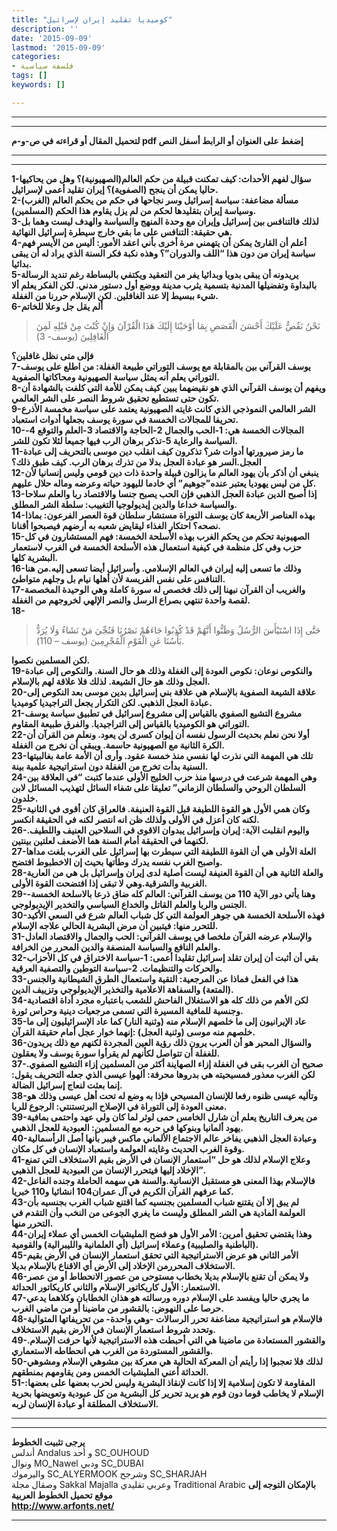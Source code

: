 ```yaml
---
title: "كوميديا تقليد إيران لإسرائيل"
description: ''
date: '2015-09-09'
lastmod: '2015-09-09'
categories:
- فلسفة سياسية
tags: []
keywords: []

---
```

---

---

**لتحميل المقال أو قراءته في ص-و-م pdf إضغط على العنوان أو الرابط أسفل النص**

---



---

**1-سؤال لفهم الأحداث: كيف تمكنت قبيلة من حكم العالم(الصهيونية)؟ وهل من يحاكيها حاليا يمكن أن ينجح (الصفوية)؟ إيران تقليد أعمى لإسرائيل.  
2-مسألة مضاعفة: سياسة إسرائيل وسر نجاحها في حكم من يحكم العالم (الغرب) وسياسة إيران بتقليدها لحكم من لم يزل يقاوم هذا الحكم (المسلمين).  
3-لذلك فالتنافس بين إسرائيل وإيران مع وحدة المنهج والسياسة والهدف ليست وهما بل هي حقيقة: التنافس على ما بقي خارج سيطرة إسرائيل النهائية.  
4-أعلم أن القارئ يمكن أن يتهمني مرة أخرى بأني اعقد الأمور: أليس من الأيسر فهم سياسة إيران من دون هذا “اللف والدوران”؟ وهذه نكبة فكر السنة الذي يراد له أن يبقى بدائيا.  
5-يريدونه أن يبقى بدويا وبدائيا يفر من التعقيد ويكتفي بالبساطة رغم تنديد الرسالة بالبداوة وتفضيلها المدنية بتسمية يثرب مدينة ووضع أول دستور مدني. لكن الفكر يعلم ألا شيء ببسيط إلا عند الغافلين. لكن الإسلام حررنا من الغفلة.  
6-ألم يقل جل وعلا للخاتم**

> نَحْنُ نَقُصُّ عَلَيْكَ أَحْسَنَ الْقَصَصِ بِمَا أَوْحَيْنَا إِلَيْكَ هَذَا الْقُرْآنَ وَإِنْ كُنْتَ مِنْ قَبْلِهِ لَمِنَ الْغَافِلِينَ (يوسف- 3)

**فإلى متى نظل غافلين؟  
7-يوسف القرآني بين بالمقابلة مع يوسف التوراتي طبيعة الغفلة: من اطلع على يوسف التوراتي يعلم أنه يمثل سياسة الصهيونية ومحاكاتها الصفوية.  
8-ويفهم أن يوسف القرآني الذي هو نقيضهما يبين كيف يمكن للأمة التي كلفت بالشهادة أن تكون حتى تستطيع تحقيق شروط النصر على الشر العالمي.  
9-الشر العالمي النموذجي الذي كانت غايته الصهيونية يعتمد على سياسة مخمسة الأذرع تحريفا للمجالات الخمسة في سورة يوسف بجعلها أدوات استعباد.  
10-المجالات الخمسة هي: 1-الحب والجمال 2-الحاجة والاقتصاد 3-العلم والتوقع 4-السياسة والرعاية 5-تذكر برهان الرب فيها جميعا لئلا تكون للشر.  
11-ما رمز صيرورتها أدوات شر؟ تذكرون كيف انقلب دين موسى بالتحريف إلى عبادة العجل.السر هو عبادة العجل بدلا من تذرك برهان الرب. كيف طبق ذلك؟  
12-ينبغي أن أذكر بأن يهود العالم ما يزالون قبيلة واحدة ذات دين قومي وليس إنسانيا لأن كل من ليس يهوديا يعتبر عنده”جوهيم” أي خادما لليهود حياته وعرضه وماله حلال عليهم.  
13-إذا أصبح الدين عبادة العجل الذهبي فإن الحب يصبح جنسا والاقتصاد ربا والعلم سلاحا والسياسة خداعا والدين إيديولوجيا التغييب: سلطة الشر المطلق.  
14-بهذه العناصر الأربعة كان يوسف التوراة مستشار سلطان قوة العصر الفرعون: بماذا نصحه؟ احتكار الغذاء ليقايض شعبه به أرضهم فيصبحوا أقنانا.  
15-الصهيونية تحكم من يحكم الغرب بهذه الأسلحة الخمسة: فهم المستشارون في كل حزب وفي كل منظمة في كيفية استعمال هذه الأسلحة الخمسة في الغرب لاستعمار البشرية كلها.  
16-وذلك ما تسعى إليه إيران في العالم الإسلامي. وأسرائيل أيضا تسعى إليه.من هنا التنافس على نفس الفريسة لأن أهلها نيام بل وجلهم متواطئ.  
17-والغريب أن القرآن نبهنا إلى ذلك فخصص له سورة كاملة وهي الوحيدة المخصصة لقصة واحدة تنتهي بصراع الرسل والنصر الإلهي لخروجهم من الغفلة.  
18-**

> حَتَّى إِذَا اسْتَيْأَسَ الرُّسُلُ وَظَنُّوا أَنَّهُمْ قَدْ كُذِبُوا جَاءَهُمْ نَصْرُنَا فَنُجِّيَ مَنْ نَشَاءُ وَلَا يُرَدُّ بَأْسُنَا عَنِ الْقَوْمِ الْمُجْرِمِينَ (يوسف – 110).

**لكن المسلمين نكصوا.  
19-والنكوص نوعان: نكوص العودة إلى الغفلة وذلك هو حال السنة. والنكوص إلى عبادة العجل وذلك هو حال الشيعة. لذلك فلا علاقة لهم بالإسلام.  
20-علاقة الشيعة الصفوية بالإسلام هي علاقة بني إسرائيل بدين موسى بعد النكوص إلى عبادة العجل الذهبي. لكن التكرار يجعل التراجيديا كوميديا.  
21-مشروع التشيع الصفوي بالقياس إلى مشروع إسرائيل في تطبيق سياسة يوسف التوراتي هو الكوميديا بالقياس إلى التراجيديا. والفرق طبيعة المقاوم.  
22-أولا نحن نعلم بحديث الرسول نفسه أن إيوان كسرى لن يعود. ونعلم من القرآن أن الكرة الثانية مع الصهيونية حاسمة. ويبقى أن نخرج من الغفلة.  
23-تلك هي المهمة التي نذرت لها نفسي منذ خمسة عقود. وأرى أن الأمة عامة بغالبيتها السنية بدأت تخرج من الغفلة دون استراتيجية علمية بينة.  
24-وهي المهمة شرعت في درسها منذ حرب الخليج الأولى عندما كتبت “في العلاقة بين السلطان الروحي والسلطان الزماني” تعليقا على شفاء السائل لتهذيب المسائل لابن خلدون.  
25-وكان همي الأول هو القوة اللطيفة قبل القوة العنيفة. فالعراق كان أقوى في الثانية لكنه كان أعزل في الأولى ولذلك ظن انه انتصر لكنه في الحقيقة انكسر.  
26-واليوم انقلبت الآية: إيران وإسرائيل يبدوان الاقوى في السلاحين العنيف واللطيف. لكنهما في الحقيقة أمام السنة هما الأضعف لعلتين بينتين.  
27-العلة الأولى هي أن القوة اللطيفة التي سيطرت بها إسرائيل على الغرب بلغت مداها واصبح الغرب نفسه يدرك وطأتها بحيث إن الاخطبوط افتضح.  
28-والعلة الثانية هي أن القوة العنيفة ليست أصلية لدى إيران وإسرائيل بل هي من العارية الغربية والشرقية.وهي لا تبقى إذا افتضحت القوة الأولى.  
29-وهنا يأتي دور الآية 110 من يوسف القرآني: العالم كله ضاق ذرعا بالاسلحة الخمسة- الجنس والربا والعلم القاتل والخداع السياسي والتخدير الإيديولوجي.  
30-فهذه الأسلحة الخمسة هي جوهر العولمة التي كل شباب العالم شرع في السعي الأكيد للتحرر منها: فيتبين أن مرض البشرية الحالي علاجه الإسلام.  
31-والإسلام عرضه القرآن ملخصا في يوسف القرآني: الحب والجمال والاقتصاد العادل والعلم النافع والسياسة المنصفة والدين المحرر من الخرافة.  
32-بقي أن أثبت أن إيران تقلد إسرائيل تقليدا أعمى: 1-سياسة الاختراق في كل الأحزاب والحركات والتنظيمات. 2-سياسة التوطين والتصفية العرقية.  
33-هذا في الفعل فماذا عن المرجعية: التقية واستعمال الطرق الشيطانية والجنس (المتعة) والسفاهة الاعلامية والتخذير الإيديولوجي وتزييف الدين.  
34-لكن الأهم من ذلك كله هو الاستغلال الفاحش للشعب باعتباره مجرد أداة اقتصادية وجنسية للمافية المسيرة التي تسمى مرجعيات دينية وحراس ثورة.  
35-عاد الإيرانيون إلى ما خلصهم الإسلام منه (وثنية النار) كما عاد الإسرائيليون إلى ما خلصهم منه موسى (وثنية العجل) :إنهما خوار عجل أمام حقيقة القرآن.  
36-والسؤال المحير هو أن العرب يرون ذلك رؤية العين المجردة لكنهم مع ذلك يريدون للغفلة أن تتواصل لكأنهم لم يقرأوا سورة يوسف ولا يعقلون.  
37-صحيح أن الغرب بقى في الغفلة إزاء الصهاينة أكثر من المسلمين إزاء التشيع الصفوي. لكن الغرب معذور فمسيحيته هي بدروها محرفة: ألهوا عيسى الذي جعله التحريف يقول: إنما بعثت لنعاج إسرائيل الضالة.  
38-وتأليه عيسى ظنوه رفعا للإنسان المسيحي فإذا به وضع له تحت أهل عيسى وذلك هو معنى العودة إلى التوراة في الإصلاح البرتستنتي: الرجوع للربا.  
39-من يعرف التاريخ يعلم أن شارل الخامس حمى لوثر لما كان ولي عهد واحتمى بمافية يهود ألمانيا وبنوكها في حربه مع المسلمين: العبودية للعجل الذهبي.  
40-وعبادة العجل الذهبي يفاخر عالم الاجتماع الألماني ماكس فيبر بأنها أصل الرأسمالية وقوة الغرب الحديث وغايته العولمة واستعباد الإنسان في كل مكان.  
41-وعلاج الإسلام لذلك هو حل “استعمار الإنسان في الأرض بقيم الاستخلاف التي تمنع الإخلاد إليها فيتحرر الإنسان من العبودية للعجل الذهبي”.  
42-فالإسلام بهذا المعنى هو مستقبل الإنسانية.والسنة هي سهمه الحاملة وجنده الفاعل كما عرفهم القرآن الكريم في آل عمران104 انشائيا و110 خبريا.  
43-لم يبق إلا أن يقتنع شباب المسلمين بجنسيه كما اقتنع شباب الغرب بجنسيه بأن العولمة المادية هي الشر المطلق وليست ما يغري الجوعى من النخب وأن التقدم في التحرر منها.  
44-وهذا يقتضي تحقيق أمرين: الأمر الأول هو فضح المليشيات الخمس أي عملاء إيران (الباطنية والصليبية) وعملاء إسرائيل (أي العلمانية والليبرالية) والقومية.  
45-الأمر الثاني هو عرض الاستراتيجية التي تحقق استعمار الإنسان في الأرض بقيم الاستخلاف المحررمن الإخلاد إلى الأرض أي الاقناع بالإسلام بديلا.  
46-ولا يمكن أن تقنع بالإسلام بديلا بخطاب مستوحى من عصور الانحطاط أو من عصر الاستعمار: الأول كاريكاتور الإسلام والثاني كاريكاتور الحداثة.  
47-ما يجري حاليا ويفسد على الإسلام دوره ورسالته هو هذان الخطابان وكلاهما يدعي حرصا على النهوض: بالقشور من ماضينا أو من ماضي الغرب.  
48-فالإسلام هو استراتيجية مضاعفة تحرر الرسالات -وهي واحدة- من تحريفاتها المتوالية وتحدد شروط استعمار الإنسان في الأرض بقيم الاستخلاف.  
49-والقشور المستعادة من ماضينا هي التي أحبطت هذه الاستراتيجية لأنها حرفت الإسلام. والقشور المستوردة من الغرب هي انحطاطه الاستعماري.  
50-لذلك فلا تعجبوا إذا رأيتم أن المعركة الحالية هي معركة بين مشوهي الإسلام ومشوهي الحداثة أعني المليشيات الخمس ومن يقاومهم بمنطقهم.  
51-المقاومة لا تكون إسلامية إلا إذا كانت لإنقاذ البشرية وليس لحرب بعضها على بعضها: الإسلام لا يخاطب قوما دون قوم هو يريد تحرير كل البشرية من كل عبودية وتعويضها بحرية الاستخلاف المطلقة أو عبادة الإنسان لربه.**

---

---

**يرجى تثبيت الخطوط**   
 أندلس Andalus  و أحد SC\_OUHOUD  
 ونوال MO\_Nawel  ودبي SC\_DUBAI   
 واليرموك SC\_ALYERMOOK  وشرجح SC\_SHARJAH   
 وصقال مجلة Sakkal Majalla وعربي تقليدي Traditional Arabic  **بالإمكان التوجه إلى موقع تحميل الخطوط العربية  
 http://www.arfonts.net/**

---

###